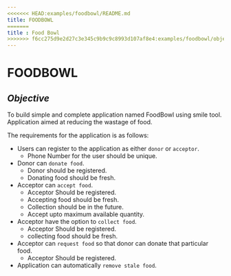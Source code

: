 ```yaml
---
<<<<<<< HEAD:examples/foodbowl/README.md
title: FOODBOWL
=======
title : Food Bowl
>>>>>>> f6cc275d9e2d27c3e345c9b9c9c8993d107af8e4:examples/foodbowl/objectives.md
---
```



#   **FOODBOWL**

## *Objective*
To build simple and complete application named FoodBowl using smile tool. Application aimed at reducing the wastage of food. 

The requirements for the application is as follows:


* Users can register to the application as either `donor` or `acceptor`.
  * Phone Number for the user should be unique.
* Donor can `donate food`.
  * Donor should be registered.
  * Donating food should be fresh.  
* Acceptor can `accept food`.
  * Acceptor Should be registered.
  * Accepting food should be fresh.
  * Collection should be in the future.
  * Accept upto maximum available quantity.
* Acceptor have the option to `collect food`.
  * Acceptor Should be registered.
  * collecting food should be fresh.
* Acceptor can `request food` so that donor can donate that particular food.
  * Acceptor Should be registered.
* Application can automatically `remove stale food`.   

